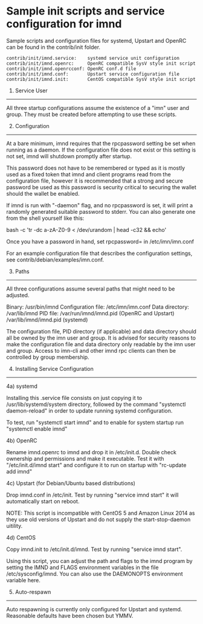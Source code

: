 Sample init scripts and service configuration for imnd
==========================================================

Sample scripts and configuration files for systemd, Upstart and OpenRC
can be found in the contrib/init folder.

    contrib/init/imnd.service:    systemd service unit configuration
    contrib/init/imnd.openrc:     OpenRC compatible SysV style init script
    contrib/init/imnd.openrcconf: OpenRC conf.d file
    contrib/init/imnd.conf:       Upstart service configuration file
    contrib/init/imnd.init:       CentOS compatible SysV style init script

1. Service User
---------------------------------

All three startup configurations assume the existence of a "imn" user
and group.  They must be created before attempting to use these scripts.

2. Configuration
---------------------------------

At a bare minimum, imnd requires that the rpcpassword setting be set
when running as a daemon.  If the configuration file does not exist or this
setting is not set, imnd will shutdown promptly after startup.

This password does not have to be remembered or typed as it is mostly used
as a fixed token that imnd and client programs read from the configuration
file, however it is recommended that a strong and secure password be used
as this password is security critical to securing the wallet should the
wallet be enabled.

If imnd is run with "-daemon" flag, and no rpcpassword is set, it will
print a randomly generated suitable password to stderr.  You can also
generate one from the shell yourself like this:

bash -c 'tr -dc a-zA-Z0-9 < /dev/urandom | head -c32 && echo'

Once you have a password in hand, set rpcpassword= in /etc/imn/imn.conf

For an example configuration file that describes the configuration settings,
see contrib/debian/examples/imn.conf.

3. Paths
---------------------------------

All three configurations assume several paths that might need to be adjusted.

Binary:              /usr/bin/imnd
Configuration file:  /etc/imn/imn.conf
Data directory:      /var/lib/imnd
PID file:            /var/run/imnd/imnd.pid (OpenRC and Upstart)
                     /var/lib/imnd/imnd.pid (systemd)

The configuration file, PID directory (if applicable) and data directory
should all be owned by the imn user and group.  It is advised for security
reasons to make the configuration file and data directory only readable by the
imn user and group.  Access to imn-cli and other imnd rpc clients
can then be controlled by group membership.

4. Installing Service Configuration
-----------------------------------

4a) systemd

Installing this .service file consists on just copying it to
/usr/lib/systemd/system directory, followed by the command
"systemctl daemon-reload" in order to update running systemd configuration.

To test, run "systemctl start imnd" and to enable for system startup run
"systemctl enable imnd"

4b) OpenRC

Rename imnd.openrc to imnd and drop it in /etc/init.d.  Double
check ownership and permissions and make it executable.  Test it with
"/etc/init.d/imnd start" and configure it to run on startup with
"rc-update add imnd"

4c) Upstart (for Debian/Ubuntu based distributions)

Drop imnd.conf in /etc/init.  Test by running "service imnd start"
it will automatically start on reboot.

NOTE: This script is incompatible with CentOS 5 and Amazon Linux 2014 as they
use old versions of Upstart and do not supply the start-stop-daemon uitility.

4d) CentOS

Copy imnd.init to /etc/init.d/imnd. Test by running "service imnd start".

Using this script, you can adjust the path and flags to the imnd program by
setting the IMND and FLAGS environment variables in the file
/etc/sysconfig/imnd. You can also use the DAEMONOPTS environment variable here.

5. Auto-respawn
-----------------------------------

Auto respawning is currently only configured for Upstart and systemd.
Reasonable defaults have been chosen but YMMV.
